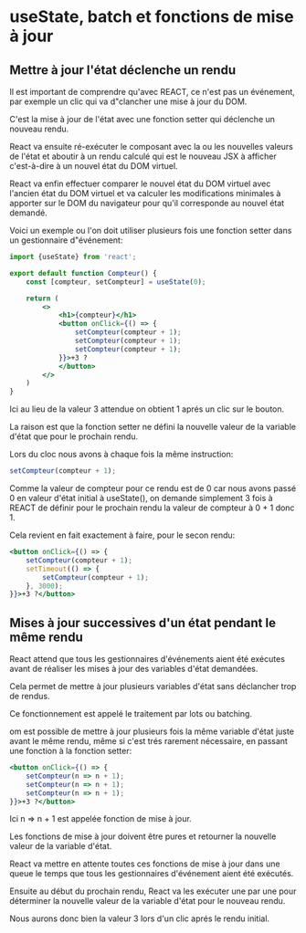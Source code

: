 # useState, batch et fonctions de mise à jour

## Mettre à jour l'état déclenche un rendu

Il est important de comprendre qu'avec REACT, ce n'est pas un événement, par exemple un clic qui va d"clancher une mise
à jour du DOM.

C'est la mise à jour de l'état avec une fonction setter qui déclenche un nouveau rendu.

React va ensuite ré-exécuter le composant avec la ou les nouvelles valeurs de l'état et aboutir à un rendu calculé qui
est le nouveau JSX à afficher c'est-à-dire à un nouvel état du DOM virtuel.

React va enfin effectuer comparer le nouvel état du DOM virtuel avec l'ancien état du DOM virtuel et va calculer les
modifications minimales à apporter sur le DOM du navigateur pour qu'il corresponde au nouvel état demandé.

Voici un exemple ou l'on doit utiliser plusieurs fois une fonction setter dans un gestionnaire d"événement:

```jsx
import {useState} from 'react';

export default function Compteur() {
    const [compteur, setCompteur] = useState(0);

    return (
        <>
            <h1>{compteur}</h1>
            <button onClick={() => {
                setCompteur(compteur + 1);
                setCompteur(compteur + 1);
                setCompteur(compteur + 1);
            }}>+3 ?
            </button>
        </>
    )
}
```

Ici au lieu de la valeur 3 attendue on obtient 1 aprés un clic sur le bouton.

La raison est que la fonction setter ne défini la nouvelle valeur de la variable d'état que pour le prochain rendu.

Lors du cloc nous avons à chaque fois la même instruction:

```jsx
setCompteur(compteur + 1);
```

Comme la valeur de compteur pour ce rendu est de 0 car nous avons passé 0 en valeur d'état initial à useState(), on
demande simplement 3 fois à REACT de définir pour le prochain rendu la valeur de compteur à 0 + 1 donc 1.

Cela revient en fait exactement à faire, pour le secon rendu:

```jsx
<button onClick={() => {
    setCompteur(compteur + 1);
    setTimeout(() => {
        setCompteur(compteur + 1);
    }, 3000);
}}>+3 ?</button>
```

## Mises à jour successives d'un état pendant le même rendu

React attend que tous les gestionnaires d'événements aient été exécutes avant de réaliser les mises à jour des variables
d'état demandées.

Cela permet de mettre à jour plusieurs variables d'état sans déclancher trop de rendus.

Ce fonctionnement est appelé le traitement par lots ou batching.

om est possible de mettre à jour plusieurs fois la même variable d'état juste avant le même rendu, même si c'est trés
rarement nécessaire, en passant une fonction à la fonction setter:

```jsx
<button onClick={() => {
    setCompteur(n => n + 1);
    setCompteur(n => n + 1);
    setCompteur(n => n + 1);
}}>+3 ?</button>
```

Ici n => n + 1 est appelée fonction de mise à jour.

Les fonctions de mise à jour doivent être pures et retourner la nouvelle valeur de la variable d'état.

React va mettre en attente toutes ces fonctions de mise à jour dans une queue le temps que tous les gestionnaires
d'événement aient été exécutés.

Ensuite au début du prochain rendu, React va les exécuter une par une pour déterminer la nouvelle valeur de la variable
d'état pour le nouveau rendu.

Nous aurons donc bien la valeur 3 lors d'un clic aprés le rendu initial.
